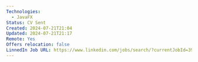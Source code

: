 ```yaml
---
Technologies:
  - JavaFX
Status: CV Sent
Created: 2024-07-21T21:04
Updated: 2024-07-21T21:17
Remote: Yes
Offers relocation: false
LinnedIn Job URL: https://www.linkedin.com/jobs/search/?currentJobId=3934971886&eBP=NOT_ELIGIBLE_FOR_CHARGING&f_E=4&f_WT=2&geoId=92000000&keywords=javafx&location=Worldwide&origin=JOB_SEARCH_PAGE_LOCATION_AUTOCOMPLETE&refId=LSM33Y1TXJ7KvlnoaRHcng%3D%3D&refresh=true&trackingId=OfeyA4J8L9Fu6ewb3HDZfQ%3D%3D
---
```

